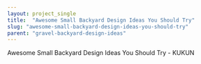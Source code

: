 ```yaml
---
layout: project_single
title:  "Awesome Small Backyard Design Ideas You Should Try"
slug: "awesome-small-backyard-design-ideas-you-should-try"
parent: "gravel-backyard-design-ideas"
---
```

Awesome Small Backyard Design Ideas You Should Try - KUKUN